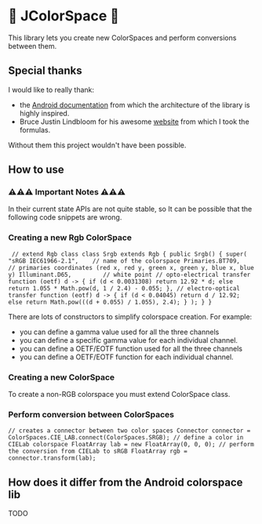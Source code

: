 # 🌈 JColorSpace 🌈

This library lets you create new ColorSpaces and perform conversions between them.

## Special thanks

I would like to really thank:
- the [Android documentation](https://developer.android.com/reference/android/graphics/ColorSpace) from which the architecture of the library is highly inspired.
- Bruce Justin Lindbloom for his awesome [website](http://www.brucelindbloom.com/) from which I took the formulas.

Without them this project wouldn't have been possible.

## How to use

### ⚠⚠⚠ Important Notes ⚠⚠⚠

In their current state APIs are not quite stable, so It can be possible that the following code snippets are wrong.

### Creating a new Rgb ColorSpace

`
// extend Rgb class
class Srgb extends Rgb {
    public Srgb() {
        super(
            "sRGB IEC61966-2.1",    // name of the colorspace
            Primaries.BT709,        // primaries coordinates (red x, red y, green x, green y, blue x, blue y)
            Illuminant.D65,         // white point
            // opto-electrical transfer function (oetf)
            d -> {
                if (d < 0.0031308)
                    return 12.92 * d;
                else
                    return 1.055 * Math.pow(d, 1 / 2.4) - 0.055;
            },
            // electro-optical transfer function (eotf)
            d -> {
                if (d < 0.04045)
                    return d / 12.92;
                else
                    return Math.pow(((d + 0.055) / 1.055), 2.4);
            }
        );
    }
}`

There are lots of constructors to simplify colorspace creation. For example:
- you can define a gamma value used for all the three channels
- you can define a specific gamma value for each individual channel.
- you can define a OETF/EOTF function used for all the three channels
- you can define a OETF/EOTF function for each individual channel.

### Creating a new ColorSpace

To create a non-RGB colorspace you must extend ColorSpace class.

### Perform conversion between ColorSpaces

`
// creates a connector between two color spaces
Connector connector = ColorSpaces.CIE_LAB.connect(ColorSpaces.SRGB);
// define a color in CIELab colorspace
FloatArray lab = new FloatArray(0, 0, 0);
// perform the conversion from CIELab to sRGB
FloatArray rgb = connector.transform(lab);
`

## How does it differ from the Android colorspace lib

TODO
 

